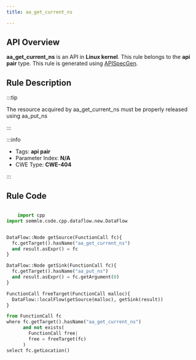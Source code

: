 ```yaml
---
title: aa_get_current_ns

---
```



## API Overview
**aa_get_current_ns** is an API in **Linux kernel**. This rule belongs to the **api pair** type. This rule is generated using [APISpecGen](../../tools/APISpecGen).
## Rule Description

:::tip

The resource acquired by aa_get_current_ns must be properly released using aa_put_ns

:::

:::info

- Tags: **api pair**
- Parameter Index: **N/A**
- CWE Type: **CWE-404**

:::

## Rule Code
```python

    import cpp
import semmle.code.cpp.dataflow.new.DataFlow


DataFlow::Node getSource(FunctionCall fc){
  fc.getTarget().hasName("aa_get_current_ns")
  and result.asExpr() = fc
}

DataFlow::Node getSink(FunctionCall fc){
  fc.getTarget().hasName("aa_put_ns")
  and result.asExpr() = fc.getArgument(0)
}

FunctionCall freeTarget(FunctionCall malloc){
  DataFlow::localFlow(getSource(malloc), getSink(result))
}

from FunctionCall fc
where fc.getTarget().hasName("aa_get_current_ns")
      and not exists(
        FunctionCall free| 
        free = freeTarget(fc)
      )
select fc.getLocation()

    
```